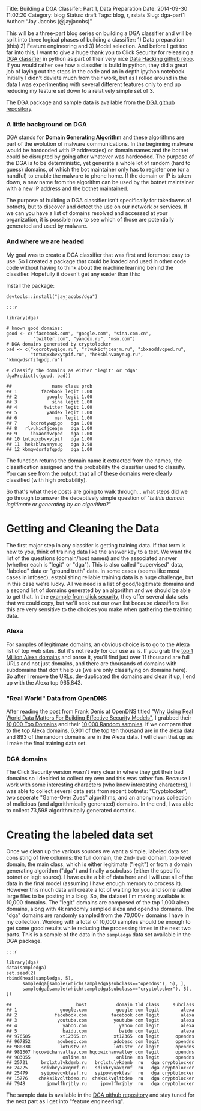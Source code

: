 Title: Building a DGA Classifer: Part 1, Data Preparation
Date: 2014-09-30 11:02:20
Category: blog
Status: draft
Tags: blog, r, rstats
Slug: dga-part1
Author: “Jay Jacobs (@jayjacobs)"


This will be a three-part blog series on building a DGA classifier and
will be split into three logical phases of building a classifier: 1)
Data preparation (this) 2) Feature engineering and 3) Model selection.
And before I get too far into this, I want to give a huge thank you to
Click Security for releasing a [DGA
classifier](https://github.com/ClickSecurity/data_hacking/tree/master/dga_detection)
in python as part of their very nice [Data Hacking github
repo](https://github.com/ClickSecurity/data_hacking). If you would
rather see how a classifer is build in python, they did a great job of
laying out the steps in the code and an in depth ipython notebook.
Initially I didn't deviate much from their work, but as I rolled around
in the data I was experimenting with several different features only to
end up reducing my feature set down to a relatively simple set of 3.

The DGA package and sample data is available from the [DGA github
repository](https://github.com/jayjacobs/dga).

### A little background on DGA

DGA stands for **Domain Generating Algorithm** and these algorithms are
part of the evolution of malware communications. In the beginning
malware would be hardcoded with IP address(es) or domain names and the
botnet could be disrupted by going after whatever was hardcoded. The
purpose of the DGA is to be deterministic, yet generate a whole lot of
random (hard to guess) domains, of which the bot maintainer only has to
register one (or a handful) to enable the malware to phone home. If the
domain or IP is taken down, a new name from the algorithm can be used by
the botnet maintainer with a new IP address and the botnet maintained.

The purpose of building a DGA classifier isn't specifically for
takedowns of botnets, but to discover and detect the use on our network
or services. If we can you have a list of domains resolved and accessed
at your organization, it is possible now to see which of those are
potentially generated and used by malware.

### And where we are headed

My goal was to create a DGA classifier that was first and foremost easy
to use. So I created a package that could be loaded and used in other
code code without having to think about the machine learning behind the
classifier. Hopefully it doesn't get any easier than this:

Install the package:

    devtools::install("jayjacobs/dga")

    :::r

    library(dga)

    # known good domains:
    good <- c("facebook.com", "google.com", "sina.com.cn", 
              "twitter.com", "yandex.ru", "msn.com")
    # DGA domains generated by cryptolocker
    bad <- c("kqcrotywqigo.ru", "rlvukicfjceajm.ru", "ibxaoddvcped.ru", 
             "tntuqxxbvxytpif.ru", "heksblnvanyeug.ru", "kbmqwdsrfzfqpdp.ru")

    # classify the domains as either "legit" or "dga"
    dgaPredict(c(good, bad))

    ##               name class prob
    ## 1         facebook legit 1.00
    ## 2           google legit 1.00
    ## 3             sina legit 1.00
    ## 4          twitter legit 1.00
    ## 5           yandex legit 1.00
    ## 6              msn legit 1.00
    ## 7     kqcrotywqigo   dga 1.00
    ## 8   rlvukicfjceajm   dga 1.00
    ## 9     ibxaoddvcped   dga 1.00
    ## 10 tntuqxxbvxytpif   dga 1.00
    ## 11  heksblnvanyeug   dga 0.98
    ## 12 kbmqwdsrfzfqpdp   dga 1.00

The function returns the domain name it extracted from the names, the
classification assigned and the probability the classifier used to
classify. You can see from the output, that all of these domains were
clearly classified (with high probability).

So that's what these posts are going to walk through... what steps did
we go through to answer the deceptively simple question of "*Is this
domain legitimate or generating by an algorithm?*"

Getting and Cleaning the Data
=============================

The first major step in any classifer is getting training data. If that
term is new to you, think of training data like the answer key to a
test. We want the list of the questions (domain/host names) and the
associated answer (whether each is "legit" or "dga"). This is also
called "supervised" data, "labeled" data or "ground truth" data. In some
cases (seems like most cases in infosec), establishing reliable training
data is a huge challenge, but in this case we're lucky. All we need is a
list of good/legitimate domains and a second list of domains generated
by an algorithm and we should be able to get that. In the [example from
click
security](https://github.com/ClickSecurity/data_hacking/tree/master/dga_detection/data),
they offer several data sets that we could copy, but we'll seek out our
own list because classifiers like this are very sensitive to the choices
you make when gathering the training data.

### Alexa

For samples of legitimate domains, an obvious choice is to go to the
Alexa list of top web sites. But it's not ready for our use as is. If
you grab the [top 1 Million Alexa
domains](http://s3.amazonaws.com/alexa-static/top-1m.csv.zip) and parse
it, you'll find just over 11 thousand are full URLs and not just
domains, and there are thousands of domains with subdomains that don't
help us (we are only classifying on domains here). So after I remove the
URLs, de-duplicated the domains and clean it up, I end up with the Alexa
top 965,843.

### "Real World" Data from OpenDNS

After reading the post from Frank Denis at OpenDNS titled ["Why Using
Real World Data Matters For Building Effective Security
Models"](http://labs.opendns.com/2014/06/05/two-new-public-domain-lists-security-researchers/),
I grabbed their [10,000 Top
Domains](https://github.com/opendns/public-domain-lists/blob/master/opendns-top-domains.txt)
and their [10,000 Random
samples](https://github.com/opendns/public-domain-lists/blob/master/opendns-random-domains.txt).
If we compare that to the top Alexa domains, 6,901 of the top ten
thousand are in the alexa data and 893 of the random domains are in the
Alexa data. I will clean that up as I make the final training data set.

### DGA domains

The Click Security version wasn't very clear in where they got their bad
domains so I decided to collect my own and this was rather fun. Because
I work with some interesting characters (who know interesting
characters), I was able to collect several data sets from recent
botnets: "Cryptolocker", two seperate "Game-Over Zues" algorithms, and
an anonymous collection of malicious (and algorithmically generated)
domains. In the end, I was able to collect 73,598 algorithmically
generated domains.

Creating the labeled data set
=============================

Once we clean up the various sources we want a simple, labeled data set
consisting of five columns: the full domain, the 2nd-level domain,
top-level domain, the main class, which is either legitimate ("legit")
or from a domain generating algorithm ("dga") and finally a subclass
(either the specific botnet or legit source). I have quite a bit of data
here and I will use all of the data in the final model (assuming I have
enough memory to process it). However this much data will create a lot
of waiting for you and some rather large files to be posting in a blog.
So, the dataset I'm making available is 10,000 domains. The "legit"
domains are composed of the top 1,000 alexa domains, along with 4k
randomly sampled alexa and opendns domains. The "dga" domains are
randomly sampled from the 70,000+ domains I have in my collection.
Working with a total of 10,000 samples should be enough to get some good
results while reducing the processing times in the next two parts. This
is a sample of the data in the `sampledga` data set available in the DGA
package.

    :::r

    library(dga)
    data(sampledga)
    set.seed(2)
    rbind(head(sampledga, 5), 
          sampledga[sample(which(sampledga$subclass=="opendns"), 5), ],
          sampledga[sample(which(sampledga$subclass=="cryptolocker"), 5), ])

    ##                        host           domain tld class     subclass
    ## 1                google.com           google com legit        alexa
    ## 2              facebook.com         facebook com legit        alexa
    ## 3               youtube.com          youtube com legit        alexa
    ## 4                 yahoo.com            yahoo com legit        alexa
    ## 5                 baidu.com            baidu com legit        alexa
    ## 976585           xt12365.cn          xt12365  cn legit      opendns
    ## 967852          adobesc.com          adobesc com legit      opendns
    ## 980838           lotustv.cc          lotustv  cc legit      opendns
    ## 981307 hqcowichanvalley.com hqcowichanvalley com legit      opendns
    ## 983055            online.ms           online  ms legit      opendns
    ## 25721     brclxtulykdemb.ru   brclxtulykdemb  ru   dga cryptolocker
    ## 24225     sdixbryxaxqrmf.ru   sdixbryxaxqrmf  ru   dga cryptolocker
    ## 25479     syipowvqvktasf.ru   syipowvqvktasf  ru   dga cryptolocker
    ## 15776    chaksikvqltbdeo.ru  chaksikvqltbdeo  ru   dga cryptolocker
    ## 7948        jpmwlfhrjbly.ru     jpmwlfhrjbly  ru   dga cryptolocker

The sample data is available in the [DGA github
repository](https://github.com/jayjacobs/dga/tree/master/data) and stay
tuned for the next part as I get into "feature engineering".
